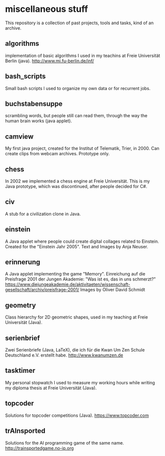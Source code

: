 # miscellaneous stuff
This repository is a collection of past projects, tools and tasks, kind of an archive.

## algorithms
implementation of basic algorithms I used in my teachins at Freie Universität Berlin (java). http://www.mi.fu-berlin.de/inf/

## bash_scripts
Small bash scripts I used to organize my own data or for recurrent jobs.

## buchstabensuppe
scrambling words, but people still can read them, through the way the human brain works (java applet).

## camview
My first java project, created for the Institut of Telematik, Trier, in 2000.
Can create clips from webcam archives. Prototype only. 

## chess
In 2002 we implemented a chess engine at Freie Universität. 
This is my Java prototype, which was discontinued, after people decided for C#.

## civ
A stub for a civilization clone in Java.

## einstein
A Java applet where people could create digital collages related to Einstein.
Created for the "Einstein Jahr 2005". Text and Images by Anja Neuser.

## erinnerung
A Java applet implementing the game "Memory". Einreichung auf die Preisfrage 2001 der Jungen Akademie:
"Was ist es, das in uns schmerzt?" https://www.diejungeakademie.de/aktivitaeten/wissenschaft-gesellschaft/archiv/preisfrage-2001/
Images by Oliver David Schmidt

## geometry
Class hierarchy for 2D geometric shapes, used in my teaching at Freie Universität (Java).

## serienbrief
Zwei Serienbriefe (Java, LaTeX), die ich für die Kwan Um Zen Schule Deutschland e.V. erstellt habe. http://www.kwanumzen.de

## tasktimer
My personal stopwatch I used to measure my working hours while writing my diploma thesis at Freie Universität (Java).

## topcoder
Solutions for topcoder competitions (Java). https://www.topcoder.com

## trAInsported
Solutions for the AI programming game of the same name. http://trainsportedgame.no-ip.org

